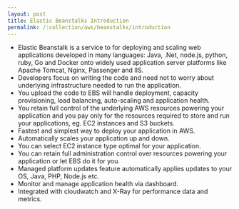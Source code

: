 ```yaml
---
layout: post
title: Elastic Beanstalks Introduction
permalink: /:collection/aws/beanstalks/introduction
---
```


- Elastic Beanstalk is a service to for deploying and scaling web applications developed in many languages: Java, .Net, node.js, python, ruby, Go and Docker onto widely used application server platforms like Apache Tomcat, Nginx, Passenger and IIS.
- Developers focus on writing the code and need not to worry about underlying infrastructure needed to run the application.
- You upload the code to EBS will handle deployment, capacity provisioning, load balancing, auto-scaling and application health.
- You retain full control of the underlying AWS resources powering your application and you pay only for the resources required to store and run your applications, eg. EC2 instances and S3 buckets.
- Fastest and simplest way to deploy your application in AWS.
- Automatically scales your application up and down.
- You can select EC2 instance type optimal for your application.
- You can retain full administration control over resources powering your application or let EBS do it for you.
- Managed platform updates feature automatically applies updates to your OS, Java, PHP, Node.js etc.
- Monitor and manage application health via dashboard.
- Integrated with cloudwatch and X-Ray for performance data and metrics.

